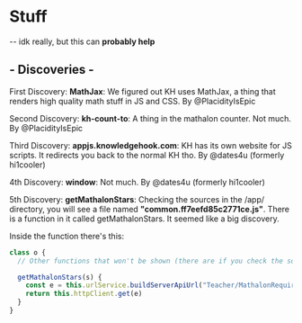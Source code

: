 # Stuff
-- idk really, but this can **probably help**

## - Discoveries -

First Discovery: **MathJax**:
We figured out KH uses MathJax, a thing that renders high quality math stuff in JS and CSS. By @PlacidityIsEpic

Second Discovery: **kh-count-to**:
A thing in the mathalon counter. Not much. By @PlacidityIsEpic

Third Discovery: **appjs.knowledgehook.com**:
KH has its own website for JS scripts. It redirects you back to the normal KH tho. By @dates4u (formerly hi1cooler)

4th Discovery: **window**:
Not much. By @dates4u (formerly hi1cooler)

5th Discovery: **getMathalonStars**:
Checking the sources in the /app/ directory, you will see a file named **"common.ff7eefd85c2771ce.js"**.
There is a function in it called getMathalonStars. It seemed like a big discovery.

Inside the function there's this:
```js
class o {
  // Other functions that won't be shown (there are if you check the sources)

  getMathalonStars(s) {
    const e = this.urlService.buildServerApiUrl("Teacher/MathalonRequirements", s);
    return this.httpClient.get(e)
  }
}
```

